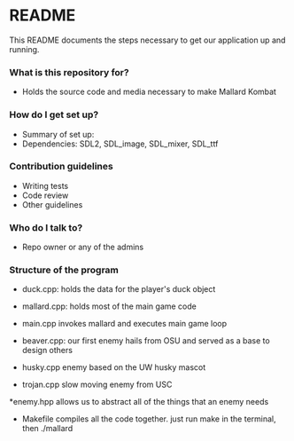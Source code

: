 # README #

This README documents the steps necessary to get our application up and running.

### What is this repository for? ###

* Holds the source code and media necessary to make Mallard Kombat

### How do I get set up? ###

* Summary of set up: 
* Dependencies: SDL2, SDL_image, SDL_mixer, SDL_ttf

### Contribution guidelines ###

* Writing tests
* Code review
* Other guidelines

### Who do I talk to? ###

* Repo owner or any of the admins

### Structure of the program ###

* duck.cpp:
holds the data for the player's duck object

* mallard.cpp:
holds most of the main game code

* main.cpp
invokes mallard and executes main game loop 

* beaver.cpp:
our first enemy hails from OSU and served as a base to design others

* husky.cpp
enemy based on the UW husky mascot

* trojan.cpp
slow moving enemy from USC

*enemy.hpp
allows us to abstract all of the things that an enemy needs

* Makefile
compiles all the code together. just run make in the terminal, then ./mallard